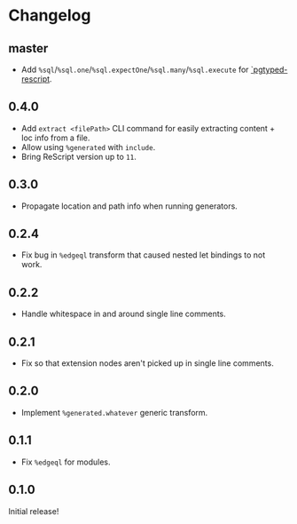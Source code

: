 # Changelog

## master

- Add `%sql`/`%sql.one`/`%sql.expectOne`/`%sql.many`/`%sql.execute` for [`pgtyped-rescript](https://github.com/zth/pgtyped-rescript).

## 0.4.0

- Add `extract <filePath>` CLI command for easily extracting content + loc info from a file.
- Allow using `%generated` with `include`.
- Bring ReScript version up to `11`.

## 0.3.0

- Propagate location and path info when running generators.

## 0.2.4

- Fix bug in `%edgeql` transform that caused nested let bindings to not work.

## 0.2.2

- Handle whitespace in and around single line comments.

## 0.2.1

- Fix so that extension nodes aren't picked up in single line comments.

## 0.2.0

- Implement `%generated.whatever` generic transform.

## 0.1.1

- Fix `%edgeql` for modules.

## 0.1.0

Initial release!
